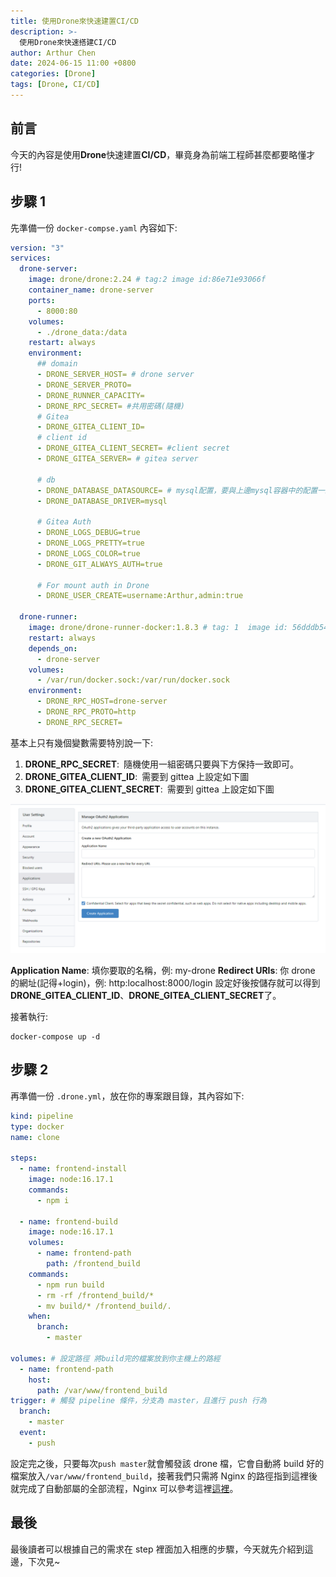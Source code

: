 ```yaml
---
title: 使用Drone來快速建置CI/CD
description: >-
  使用Drone來快速搭建CI/CD
author: Arthur Chen
date: 2024-06-15 11:00 +0800
categories: [Drone]
tags: [Drone, CI/CD]
---
```


## 前言

今天的內容是使用**Drone**快速建置**CI/CD**，畢竟身為前端工程師甚麼都要略懂才行!

## 步驟 1

先準備一份 `docker-compse.yaml` 內容如下:

```yaml
version: "3"
services:
  drone-server:
    image: drone/drone:2.24 # tag:2 image id:86e71e93066f
    container_name: drone-server
    ports:
      - 8000:80
    volumes:
      - ./drone_data:/data
    restart: always
    environment:
      ## domain
      - DRONE_SERVER_HOST= # drone server
      - DRONE_SERVER_PROTO=
      - DRONE_RUNNER_CAPACITY=
      - DRONE_RPC_SECRET= #共用密碼(隨機)
      # Gitea
      - DRONE_GITEA_CLIENT_ID=
      # client id
      - DRONE_GITEA_CLIENT_SECRET= #client secret
      - DRONE_GITEA_SERVER= # gitea server

      # db
      - DRONE_DATABASE_DATASOURCE= # mysql配置，要與上邊mysql容器中的配置一致
      - DRONE_DATABASE_DRIVER=mysql

      # Gitea Auth
      - DRONE_LOGS_DEBUG=true
      - DRONE_LOGS_PRETTY=true
      - DRONE_LOGS_COLOR=true
      - DRONE_GIT_ALWAYS_AUTH=true

      # For mount auth in Drone
      - DRONE_USER_CREATE=username:Arthur,admin:true

  drone-runner:
    image: drone/drone-runner-docker:1.8.3 # tag: 1  image id: 56dddb548a45
    restart: always
    depends_on:
      - drone-server
    volumes:
      - /var/run/docker.sock:/var/run/docker.sock
    environment:
      - DRONE_RPC_HOST=drone-server
      - DRONE_RPC_PROTO=http
      - DRONE_RPC_SECRET=
```

基本上只有幾個變數需要特別說一下:

1. **DRONE_RPC_SECRET**:&ensp;隨機使用一組密碼只要與下方保持一致即可。
2. **DRONE_GITEA_CLIENT_ID**:&ensp;需要到 gittea 上設定如下圖
3. **DRONE_GITEA_CLIENT_SECRET**:&ensp;需要到 gittea 上設定如下圖

![Alt](assets/img/post-img/drone-1.png)

**Application Name**: 填你要取的名稱，例: my-drone
**Redirect URIs**: 你 drone 的網址(記得+login)，例: http:localhost:8000/login
設定好後按儲存就可以得到**DRONE_GITEA_CLIENT_ID**、**DRONE_GITEA_CLIENT_SECRET**了。

接著執行:

```console
docker-compose up -d
```

## 步驟 2

再準備一份 `.drone.yml`，放在你的專案跟目錄，其內容如下:

```yml
kind: pipeline
type: docker
name: clone

steps:
  - name: frontend-install
    image: node:16.17.1
    commands:
      - npm i

  - name: frontend-build
    image: node:16.17.1
    volumes:
      - name: frontend-path
        path: /frontend_build
    commands:
      - npm run build
      - rm -rf /frontend_build/*
      - mv build/* /frontend_build/.
    when:
      branch:
        - master

volumes: # 設定路徑 將build完的檔案放到你主機上的路經
  - name: frontend-path
    host:
      path: /var/www/frontend_build
trigger: # 觸發 pipeline 條件，分支為 master，且進行 push 行為
  branch:
    - master
  event:
    - push
```

設定完之後，只要每次`push master`就會觸發該 drone 檔，它會自動將 build 好的檔案放入`/var/www/frontend_build`，接著我們只需將 Nginx 的路徑指到這裡後就完成了自動部屬的全部流程，Nginx 可以參考這裡[這裡](/posts/2024-04-09-nginx)。

## 最後

最後讀者可以根據自己的需求在 step 裡面加入相應的步驟，今天就先介紹到這邊，下次見~
